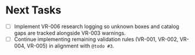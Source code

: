 # Next Tasks

- [ ] Implement VR-006 research logging so unknown boxes and catalog gaps are tracked alongside VR-003 warnings.
- [ ] Continue implementing remaining validation rules (VR-001, VR-002, VR-004, VR-005) in alignment with `@todo #3`.
